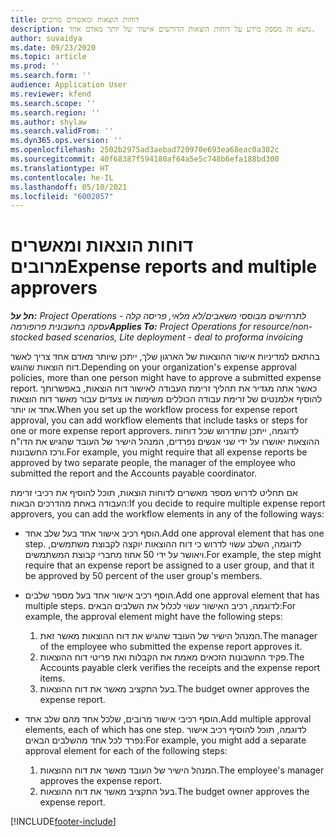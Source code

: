 ```yaml
---
title: דוחות הוצאות ומאשרים מרובים
description: נושא זה מספק מידע על דוחות הוצאות הדורשים אישור של יותר מאדם אחד.
author: suvaidya
ms.date: 09/23/2020
ms.topic: article
ms.prod: ''
ms.search.form: ''
audience: Application User
ms.reviewer: kfend
ms.search.scope: ''
ms.search.region: ''
ms.author: shylaw
ms.search.validFrom: ''
ms.dyn365.ops.version: ''
ms.openlocfilehash: 2502b2975ad3aebad720970e693ea68eac0a302c
ms.sourcegitcommit: 40f68387f594180af64a5e5c748b6efa188bd300
ms.translationtype: HT
ms.contentlocale: he-IL
ms.lasthandoff: 05/10/2021
ms.locfileid: "6002057"
---
```

# <a name="expense-reports-and-multiple-approvers"></a><span data-ttu-id="b178a-103">דוחות הוצאות ומאשרים מרובים</span><span class="sxs-lookup"><span data-stu-id="b178a-103">Expense reports and multiple approvers</span></span>

<span data-ttu-id="b178a-104">_**חל על:** Project Operations לתרחישים מבוססי משאבים/לא מלאי, פריסה קלה - עסקה בחשבונית פרופורמה_</span><span class="sxs-lookup"><span data-stu-id="b178a-104">_**Applies To:** Project Operations for resource/non-stocked based scenarios, Lite deployment - deal to proforma invoicing_</span></span>

<span data-ttu-id="b178a-105">בהתאם למדיניות אישור ההוצאות של הארגון שלך, ייתכן שיותר מאדם אחד צריך לאשר דוח הוצאות שהוגש.</span><span class="sxs-lookup"><span data-stu-id="b178a-105">Depending on your organization's expense approval policies, more than one person might have to approve a submitted expense report.</span></span> <span data-ttu-id="b178a-106">כאשר אתה מגדיר את תהליך זרימת העבודה לאישור דוח הוצאות, באפשרותך להוסיף אלמנטים של זרימת עבודה הכוללים משימות או צעדים עבור מאשר דוח הוצאות אחד או יותר.</span><span class="sxs-lookup"><span data-stu-id="b178a-106">When you set up the workflow process for expense report approval, you can add workflow elements that include tasks or steps for one or more expense report approvers.</span></span> <span data-ttu-id="b178a-107">לדוגמה, ייתכן שתדרוש שכל דוחות ההוצאות יאושרו על ידי שני אנשים נפרדים, המנהל הישיר של העובד שהגיש את הדו"ח ורכז החשבונות.</span><span class="sxs-lookup"><span data-stu-id="b178a-107">For example, you might require that all expense reports be approved by two separate people, the manager of the employee who submitted the report and the Accounts payable coordinator.</span></span>

<span data-ttu-id="b178a-108">אם תחליט לדרוש מספר מאשרים לדוחות הוצאות, תוכל להוסיף את רכיבי זרימת העבודה באחת מהדרכים הבאות:</span><span class="sxs-lookup"><span data-stu-id="b178a-108">If you decide to require multiple expense report approvers, you can add the workflow elements in any of the following ways:</span></span>

- <span data-ttu-id="b178a-109">הוסף רכיב אישור אחד בעל שלב אחד.</span><span class="sxs-lookup"><span data-stu-id="b178a-109">Add one approval element that has one step.</span></span> <span data-ttu-id="b178a-110">לדוגמה, השלב עשוי לדרוש כי דוח ההוצאות יוקצה לקבוצת משתמשים, ויאושר על ידי 50 אחוז מחברי קבוצת המשתמשים.</span><span class="sxs-lookup"><span data-stu-id="b178a-110">For example, the step might require that an expense report be assigned to a user group, and that it be approved by 50 percent of the user group's members.</span></span>
- <span data-ttu-id="b178a-111">הוסף רכיב אישור אחד בעל מספר שלבים.</span><span class="sxs-lookup"><span data-stu-id="b178a-111">Add one approval element that has multiple steps.</span></span> <span data-ttu-id="b178a-112">לדוגמה, רכיב האישור עשוי לכלול את השלבים הבאים:</span><span class="sxs-lookup"><span data-stu-id="b178a-112">For example, the approval element might have the following steps:</span></span>

    1. <span data-ttu-id="b178a-113">המנהל הישיר של העובד שהגיש את דוח ההוצאות מאשר זאת.</span><span class="sxs-lookup"><span data-stu-id="b178a-113">The manager of the employee who submitted the expense report approves it.</span></span>
    2. <span data-ttu-id="b178a-114">פקיד החשבונות הזכאים מאמת את הקבלות ואת פריטי דוח ההוצאות.</span><span class="sxs-lookup"><span data-stu-id="b178a-114">The Accounts payable clerk verifies the receipts and the expense report items.</span></span>
    3. <span data-ttu-id="b178a-115">בעל התקציב מאשר את דוח ההוצאות.</span><span class="sxs-lookup"><span data-stu-id="b178a-115">The budget owner approves the expense report.</span></span>

- <span data-ttu-id="b178a-116">הוסף רכיבי אישור מרובים, שלכל אחד מהם שלב אחד.</span><span class="sxs-lookup"><span data-stu-id="b178a-116">Add multiple approval elements, each of which has one step.</span></span> <span data-ttu-id="b178a-117">לדוגמה, תוכל להוסיף רכיב אישור נפרד לכל אחד מהשלבים הבאים:</span><span class="sxs-lookup"><span data-stu-id="b178a-117">For example, you might add a separate approval element for each of the following steps:</span></span>

    1. <span data-ttu-id="b178a-118">המנהל הישיר של העובד מאשר את דוח ההוצאות.</span><span class="sxs-lookup"><span data-stu-id="b178a-118">The employee's manager approves the expense report.</span></span>
    2. <span data-ttu-id="b178a-119">בעל התקציב מאשר את דוח ההוצאות.</span><span class="sxs-lookup"><span data-stu-id="b178a-119">The budget owner approves the expense report.</span></span>


[!INCLUDE[footer-include](../includes/footer-banner.md)]